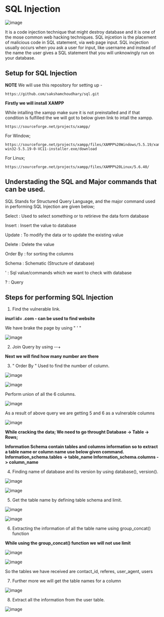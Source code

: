 # SQL Injection 

![image](https://user-images.githubusercontent.com/60937657/198902914-580df9a4-f051-4a21-a4ed-aeef2b2e94f7.png)

It is a code injection technique that might destroy database and it is one of the mose common web hacking techniques. SQL injcetion is the placement of malicious code in SQL statement, via web page input. SQL incjection usually occurs when you ask a user for input, like username and instead of the name the user gives a SQL statement that you will unknowingly run on your database. 

## Setup for SQL Injection 

**NOTE** We will use this repository for setting up - 

``` 
https://github.com/sakshamchoudhary/sql.git 
```

**Firstly we will install XAMPP** 

While intalling the xampp make sure it is not preinstalled and if that condition is fulfilled the we will got to below given link to intall the xampp. 

``` 
https://sourceforge.net/projects/xampp/
```

For Window;

``` 
https://sourceforge.net/projects/xampp/files/XAMPP%20Windows/5.5.19/xampp-win32-5.5.19-0-VC11-installer.exe/download
```

For Linux;

```
https://sourceforge.net/projects/xampp/files/XAMPP%20Linux/5.6.40/
```

## Understading the SQL and Major commands that can be used. 

SQL Stands for Structured Query Language, and the major command used in performing SQL Injection are given below;

Select : Used to select something or to retirieve the data form database 

Insert : Insert the value to database 

Update : To modify the data or to update the existing value 

Delete : Delete the value 

Order By : for sorting the columns

Schema : Schematic (Structure of database)

' : Sql value/commands which we want to check with database 

? : Query 

## Steps for performing SQL Injection 

1. Find the vulnerable link.

**inurl id= .com - can be used to find website**

We have brake the page by using " ' "

![image](https://user-images.githubusercontent.com/60937657/203272514-02d6327d-931e-4e8c-970b-ec3780bda1d1.png)

2. Join Query by using --+

**Next we will find how many number are there**

3. " Order By " Used to find the number of column. 

![image](https://user-images.githubusercontent.com/60937657/203273611-ab5a2e1b-8266-48e9-b0a7-2fb09a182b3c.png)

![image](https://user-images.githubusercontent.com/60937657/203273683-a085cb7e-1722-4250-a938-8cdc7563ff09.png)

Perform union of all the 6 columns.

![image](https://user-images.githubusercontent.com/60937657/203292475-12cda540-ef5b-421c-be0a-861d580360d5.png)

As a result of above query we are getting 5 and 6 as a vulnerable columns 

![image](https://user-images.githubusercontent.com/60937657/203292614-0867c158-f3ec-4dde-b404-54ad0c19b35c.png)

**While cracking the data;
We need to go throught Database -> Table -> Rows;**

**Information Schema contain tables and columns information so to extract a table name or column name use below given command.
Information_schema.tables -> table_name
Information_schema.columns -> column_name**

4. Finding name of database and its version by using database(), version().

![image](https://user-images.githubusercontent.com/60937657/203461489-fcef5658-852a-45d9-9e90-7dd1fc94e5bc.png)

![image](https://user-images.githubusercontent.com/60937657/203461556-45ee5eb8-0b3c-4ec5-b8d3-b73f8df2703e.png)

5. Get the table name by defining table schema and limit.

![image](https://user-images.githubusercontent.com/60937657/203464507-8b257cd7-b239-4699-9bb5-539f04a75226.png)

![image](https://user-images.githubusercontent.com/60937657/203464545-a42c564c-202d-4615-9bd8-5385d54bd80a.png)

6. Extracting the information of all the table name using group_concat() function 

**While using the group_concat() function we will not use limit**

![image](https://user-images.githubusercontent.com/60937657/203467470-701db281-27cb-4175-9d72-cedda86934c3.png)

![image](https://user-images.githubusercontent.com/60937657/203467579-fb56a730-f788-4948-8f79-20e245173c58.png)

So the tables we have received are contact_id, referes, user_agent, users

7. Further more we will get the table names for a column 

![image](https://user-images.githubusercontent.com/60937657/203469351-29f91809-d645-4d12-a491-dd8c20de057e.png)

8. Extract all the information from the user table. 

![image](https://user-images.githubusercontent.com/60937657/203470003-f1bb5249-b92f-4876-aabc-25cfb5fc4ae1.png)
